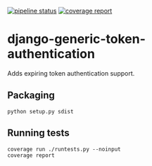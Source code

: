 [![pipeline status](https://vcs.basement.technology/basement/django-generic-token-authentication/badges/master/pipeline.svg)](https://vcs.basement.technology/basement/django-generic-token-authentication/commits/master) [![coverage report](https://vcs.basement.technology/basement/django-generic-token-authentication/badges/master/coverage.svg)](https://vcs.basement.technology/basement/django-generic-token-authentication/commits/master)

# django-generic-token-authentication
Adds expiring token authentication support.

## Packaging
```
python setup.py sdist
```

## Running tests
```
coverage run ./runtests.py --noinput
coverage report
```